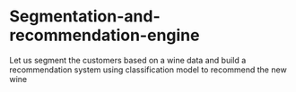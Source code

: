 # Segmentation-and-recommendation-engine
Let us segment the customers based on a wine data and build a recommendation system using classification model to recommend the new wine
